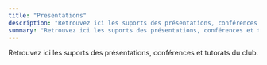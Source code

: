 ```yaml
---
title: "Presentations"
description: "Retrouvez ici les suports des présentations, conférences et tutorats du club."
summary: "Retrouvez ici les suports des présentations, conférences et tutorats du club."
---
```


Retrouvez ici les suports des présentations, conférences et tutorats du club.